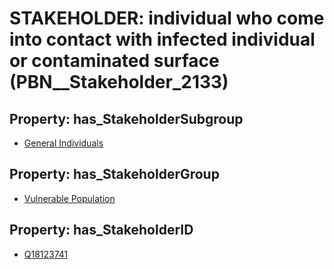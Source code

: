 # STAKEHOLDER: __individual who come into contact with infected individual or contaminated surface__ (PBN__Stakeholder_2133)

## Property: has_StakeholderSubgroup

* [General Individuals](PBN__StakeholderSubgroup_88)

## Property: has_StakeholderGroup

* [Vulnerable Population](PBN__StakeholderGroup_6)

## Property: has_StakeholderID

* [Q18123741](Q18123741)

